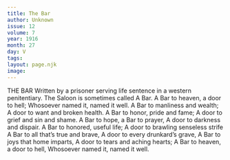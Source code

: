 ```yaml
---
title: The Bar
author: Unknown
issue: 12
volume: 7
year: 1916
month: 27
day: V
tags:
layout: page.njk
image:
---
```

THE BAR    Written by a prisoner serving life sentence in a western penitentiary.    The Saloon is sometimes called A Bar.       A Bar to heaven, a door to hell;    Whosoever named it, named it well.    A Bar to manliness and wealth;    A door to want and broken health.    A Bar to honor, pride and fame;    A door to grief and sin and shame.    A Bar to hope, a Bar to prayer,    A door to darkness and dispair.    A Bar to honored, useful life;    A door to brawling senseless strife    A Bar to all that’s true and brave,    A door to every drunkard’s grave,    A Bar to joys that home imparts,    A door to tears and aching hearts;    A Bar to heaven, a door to hell,    Whosoever named it, named it well.             


